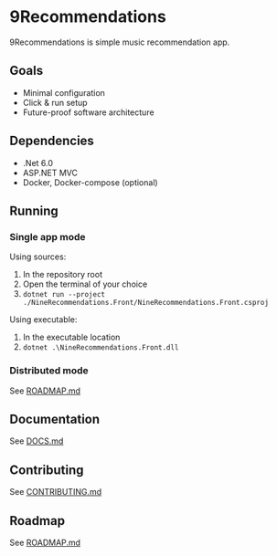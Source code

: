 # 9Recommendations

9Recommendations is simple music recommendation app.

## Goals

- Minimal configuration
- Click & run setup
- Future-proof software architecture

## Dependencies

- .Net 6.0
- ASP.NET MVC
- Docker, Docker-compose (optional)

## Running

### Single app mode

Using sources:

1. In the repository root
2. Open the terminal of your choice
3. `dotnet run --project ./NineRecommendations.Front/NineRecommendations.Front.csproj`

Using executable:

1. In the executable location
2. `dotnet .\NineRecommendations.Front.dll`

### Distributed mode

See [ROADMAP.md](./ROADMAP.md)

## Documentation

See [DOCS.md](./DOCS.md)

## Contributing

See [CONTRIBUTING.md](./CONTRIBUTING.md)

## Roadmap

See [ROADMAP.md](./ROADMAP.md)


